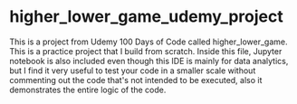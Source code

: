 # higher_lower_game_udemy_project
This is a project from Udemy 100 Days of Code called higher_lower_game. This is a practice project that I build from scratch. Inside this file, Jupyter notebook is also included even though this IDE is mainly for data analytics, but I find it very useful to test your code in a smaller scale without commenting out the code that's not intended to be executed, also it demonstrates the entire logic of the code. 

